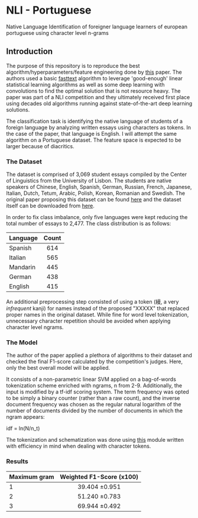 # NLI - Portuguese
Native Language Identification of foreigner language learners of european portuguese using character level n-grams
## Introduction
The purpose of this repository is to reproduce the best algorithm/hyperparameters/feature engineering done by [this](https://www.aclweb.org/anthology/W17-5043.pdf) paper. The authors used a basic [fasttext](https://arxiv.org/pdf/1607.01759.pdf) algorithm to leverage 'good-enough' linear statistical learning algorithms as well as some deep learning with convolutions to find the optimal solution that is not resource heavy. The paper was part of a NLI competition and they ultimately received first place using decades old algorithms running against state-of-the-art deep learning solutions.

The classification task is identifying the native language of students of a foreign language by analyzing written essays using characters as tokens. In the case of the paper, that language is English. I will attempt the same algorithm on a Portuguese dataset. The feature space is expected to be larger because of diacritics.

### The Dataset
The dataset is comprised of 3,069 student essays compiled by the Center of Linguistics from the University of Lisbon. 
The students are native speakers of Chinese, English, Spanish, German, Russian, French, Japanese, Italian, Dutch, Tetum, Arabic, Polish, Korean, Romanian and Swedish. The original paper proposing this dataset can be found [here](https://www.aclweb.org/anthology/W18-0534.pdf) and the dataset itself can be downloaded from [here](http://alfclul.clul.ul.pt/crpc/NLI-PT/).

In order to fix class imbalance, only five languages were kept reducing the total number of essays to 2,477. The class distribution is as follows:

| Language      | Count         | 
| ------------- |:-------------:| 
| Spanish       | 614           | 
| Italian       | 565           |
| Mandarin      | 445           |
| German        | 438           |
| English       | 415           |

An additional preprocessing step consisted of using a token (縵, a very *infrequent* kanji) for names instead of the proposed "XXXXX" that replaced proper names in the original dataset. While fine for word level tokenization, unnecessary character repetition should be avoided when applying character level ngrams.

### The Model
The author of the paper applied a plethora of algorithms to their dataset and checked the final F1-score calculated by the competition's judges. Here, only the best overall model will be applied.

It consists of a non-parametric linear SVM applied on a bag-of-words tokenization scheme enriched with ngrams, n from 2-9. Additionally, the input is modified by a tf-idf scoring system. The term frequency was opted to be simply a binary counter (rather than a raw count), and the inverse document frequency was chosen as the regular natural logarithm of the number of documents divided by the number of documents in which the ngram appears:

idf = ln(N/n_t)

The tokenization and schematization was done using [this](https://github.com/pumar/nli_pt/blob/master/char_tokens.py) module written with efficiency in mind when dealing with character tokens.

### Results

| Maximum gram  | Weighted F1-Score (x100)|
| ------------- |:-----------------------:| 
| 1             | 39.404 ±0.951           | 
| 2             | 51.240 ±0.783           |
| 3             | 69.944 ±0.492           |
